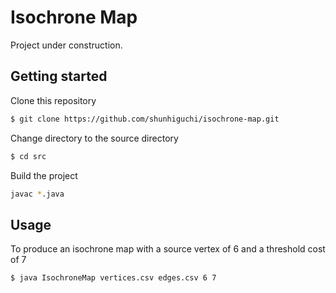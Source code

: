 # Isochrone Map

Project under construction.

## Getting started

Clone this repository

```bash
$ git clone https://github.com/shunhiguchi/isochrone-map.git
```

Change directory to the source directory

```bash
$ cd src
```

Build the project
```bash
javac *.java
```

## Usage

To produce an isochrone map with a source vertex of 6 and a threshold cost of 7

```bash
$ java IsochroneMap vertices.csv edges.csv 6 7
```
